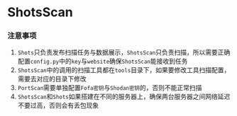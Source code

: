 # ShotsScan

### 注意事项

1. `Shots`只负责发布扫描任务与数据展示，`ShotsScan`只负责扫描，所以需要正确配置`config.py`中的`key`与`website`确保`ShotsScan`能接收到任务
2. `ShotsScan`中的调用的扫描工具都在`tools`目录下，如果要修改工具扫描配置，需要去对应的目录下修改
3. `PortScan`需要单独配置`Fofa密钥`与`Shodan密钥`的，否则不能正常扫描
4. `ShotsScan`和`Shots`如果搭建在不同的服务器上，确保两台服务器之间网络延迟不要过高，否则会有丢包现象
